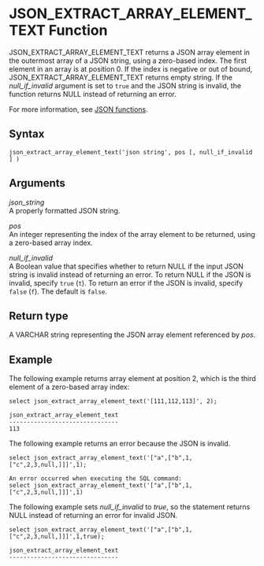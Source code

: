 # JSON\_EXTRACT\_ARRAY\_ELEMENT\_TEXT Function<a name="JSON_EXTRACT_ARRAY_ELEMENT_TEXT"></a>

JSON\_EXTRACT\_ARRAY\_ELEMENT\_TEXT returns a JSON array element in the outermost array of a JSON string, using a zero\-based index\. The first element in an array is at position 0\. If the index is negative or out of bound, JSON\_EXTRACT\_ARRAY\_ELEMENT\_TEXT returns empty string\. If the *null\_if\_invalid* argument is set to `true` and the JSON string is invalid, the function returns NULL instead of returning an error\.

For more information, see [JSON functions](json-functions.md)\. 

## Syntax<a name="JSON_EXTRACT_ARRAY_ELEMENT_TEXT-synopsis"></a>

```
json_extract_array_element_text('json string', pos [, null_if_invalid ] )
```

## Arguments<a name="JSON_EXTRACT_ARRAY_ELEMENT_TEXT-arguments"></a>

 *json\_string*  
A properly formatted JSON string\.

*pos*  
An integer representing the index of the array element to be returned, using a zero\-based array index\.

*null\_if\_invalid*  
A Boolean value that specifies whether to return NULL if the input JSON string is invalid instead of returning an error\. To return NULL if the JSON is invalid, specify `true` \(`t`\)\. To return an error if the JSON is invalid, specify `false` \(`f`\)\. The default is `false`\.

## Return type<a name="JSON_EXTRACT_ARRAY_ELEMENT_TEXT-return"></a>

A VARCHAR string representing the JSON array element referenced by *pos*\.

## Example<a name="JSON_EXTRACT_ARRAY_ELEMENT_TEXT-examples"></a>

The following example returns array element at position 2, which is the third element of a zero\-based array index: 

```
select json_extract_array_element_text('[111,112,113]', 2);
 
json_extract_array_element_text 
-------------------------------
113
```

The following example returns an error because the JSON is invalid\.

```
select json_extract_array_element_text('["a",["b",1,["c",2,3,null,]]]',1);
 
An error occurred when executing the SQL command:
select json_extract_array_element_text('["a",["b",1,["c",2,3,null,]]]',1)
```

The following example sets *null\_if\_invalid* to *true*, so the statement returns NULL instead of returning an error for invalid JSON\.

```
select json_extract_array_element_text('["a",["b",1,["c",2,3,null,]]]',1,true);
 
json_extract_array_element_text
-------------------------------
```